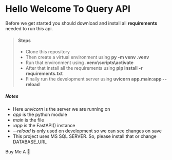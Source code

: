 # Hello Welcome To Query API
Before we get started you should download and install all **requirements** needed to run this api.

> #### Steps
> - Clone this repository
> - Then create a virtual environment using **py -m venv .venv**
> - Run that environment using **.venv\scripts\activate**
> - After that install all the requirements using **pip install -r requirements.txt**
> - Finally run the development server using **uvicorn app.main:app --reload**

##### Notes
- Here *unvicorn* is the server we are running on
- *app* is the python module
- *main* is the file
- *:app* is the FastAPI() instance
- *--reload* is only used on development so we can see changes on save
- This project uses MS SQL SERVER. So, please install that or change DATABASE_URL

Buy Me A :beer:
